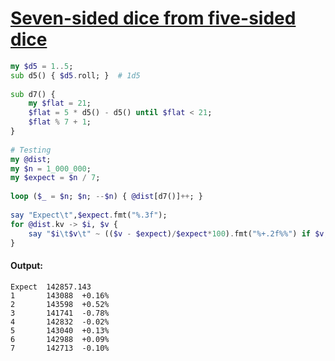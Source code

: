 [1]: https://rosettacode.org/wiki/Seven-sided_dice_from_five-sided_dice

# [Seven-sided dice from five-sided dice][1]

```raku
my $d5 = 1..5;
sub d5() { $d5.roll; }  # 1d5
 
sub d7() {
    my $flat = 21;
    $flat = 5 * d5() - d5() until $flat < 21;
    $flat % 7 + 1;
}
 
# Testing
my @dist;
my $n = 1_000_000;
my $expect = $n / 7;
 
loop ($_ = $n; $n; --$n) { @dist[d7()]++; }
 
say "Expect\t",$expect.fmt("%.3f");
for @dist.kv -> $i, $v {
    say "$i\t$v\t" ~ (($v - $expect)/$expect*100).fmt("%+.2f%%") if $v;
}
```

#### Output:
```
Expect  142857.143
1       143088  +0.16%
2       143598  +0.52%
3       141741  -0.78%
4       142832  -0.02%
5       143040  +0.13%
6       142988  +0.09%
7       142713  -0.10%
```